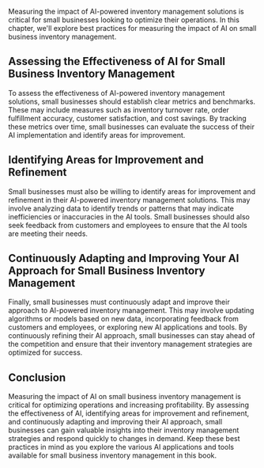 
Measuring the impact of AI-powered inventory management solutions is critical for small businesses looking to optimize their operations. In this chapter, we'll explore best practices for measuring the impact of AI on small business inventory management.

Assessing the Effectiveness of AI for Small Business Inventory Management
-------------------------------------------------------------------------

To assess the effectiveness of AI-powered inventory management solutions, small businesses should establish clear metrics and benchmarks. These may include measures such as inventory turnover rate, order fulfillment accuracy, customer satisfaction, and cost savings. By tracking these metrics over time, small businesses can evaluate the success of their AI implementation and identify areas for improvement.

Identifying Areas for Improvement and Refinement
------------------------------------------------

Small businesses must also be willing to identify areas for improvement and refinement in their AI-powered inventory management solutions. This may involve analyzing data to identify trends or patterns that may indicate inefficiencies or inaccuracies in the AI tools. Small businesses should also seek feedback from customers and employees to ensure that the AI tools are meeting their needs.

Continuously Adapting and Improving Your AI Approach for Small Business Inventory Management
--------------------------------------------------------------------------------------------

Finally, small businesses must continuously adapt and improve their approach to AI-powered inventory management. This may involve updating algorithms or models based on new data, incorporating feedback from customers and employees, or exploring new AI applications and tools. By continuously refining their AI approach, small businesses can stay ahead of the competition and ensure that their inventory management strategies are optimized for success.

Conclusion
----------

Measuring the impact of AI on small business inventory management is critical for optimizing operations and increasing profitability. By assessing the effectiveness of AI, identifying areas for improvement and refinement, and continuously adapting and improving their AI approach, small businesses can gain valuable insights into their inventory management strategies and respond quickly to changes in demand. Keep these best practices in mind as you explore the various AI applications and tools available for small business inventory management in this book.
